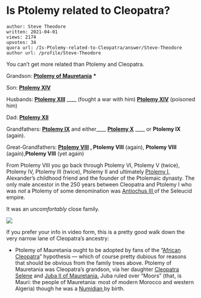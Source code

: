 # Is Ptolemy related to Cleopatra?

	author: Steve Theodore
	written: 2021-04-01
	views: 2174
	upvotes: 34
	quora url: /Is-Ptolemy-related-to-Cleopatra/answer/Steve-Theodore
	author url: /profile/Steve-Theodore


You can’t get more related than Ptolemy and Cleopatra.

Grandson: __[Ptolemy of Mauretania](https://en.wikipedia.org/wiki/Ptolemy_of_Mauretania)__ __*__ 

Son: __[Ptolemy XIV](https://en.wikipedia.org/wiki/Caesarion)__ 

Husbands: __[Ptolemy XIII](https://en.wikipedia.org/wiki/Ptolemy_XIII_Theos_Philopator)__ ____ (fought a war with him) __[Ptolemy XIV](https://en.wikipedia.org/wiki/Ptolemy_XIV_Philopator)__ (poisoned him)

Dad: __[Ptolemy XII](https://en.wikipedia.org/wiki/Ptolemy_XII_Auletes)__ 

Grandfathers: __[Ptolemy IX](https://en.wikipedia.org/wiki/Ptolemy_IX_Soter)__  and either____ __[Ptolemy X](https://en.wikipedia.org/wiki/Ptolemy_X_Alexander_I)__ ____ or __Ptolemy IX__ (again).

Great-Grandfathers: __[Ptolemy VIII](https://en.wikipedia.org/wiki/Ptolemy_VIII_Physcon)__ __, Ptolemy VIII__ (again), __Ptolemy VIII__ (again),__Ptolemy VIII__ (yet again)

From Ptolemy VIII you go back through Ptolemy VI, Ptolemy V (twice), Ptolemy IV, Ptolemy III (twice), Ptolemy II and ultimately [Ptolemy I,](https://en.wikipedia.org/wiki/Ptolemy_I_Soter) Alexander’s childhood friend and the founder of the Ptolemaic dynasty. The only male ancestor in the 250 years between Cleopatra and Ptolemy I who was _not_  a Ptolemy of some denomination was [Antiochus III ](https://en.wikipedia.org/wiki/Antiochus_III_the_Great)of the Seleucid empire.

It was an _uncomfortably_ close family.

![](https://qph.fs.quoracdn.net/main-qimg-6f8193806e5afb2d64a13921e1c21e21)

If you prefer your info in video form, this is a pretty good walk down the very narrow lane of Cleopatra’s ancestry:



* Ptolemy of Mauretania ought to be adopted by fans of the “[African Cleopatra](https://www.quora.com/Is-it-inappropriate-for-a-white-actress-to-play-Cleopatra-since-she-was-Egyptian/answer/Steve-Theodore?ch=10&share=73e98f4e&srid=zLvM)” hypothesis — which of course pretty dubious for reasons that should be obvious from the family trees above. Ptolemy of Mauretania was Cleopatra’s grandson, via her daughter [Cleopatra Selene](https://en.wikipedia.org/wiki/Cleopatra_Selene_II) and [Juba II of Mauretania.](https://en.wikipedia.org/wiki/Juba_II) Juba ruled over “Moors” (that, is Mauri: the people of Mauretania: most of modern Morocco and western Algeria) though he was a [Numidian ](https://en.wikipedia.org/wiki/Numidia)by birth.


